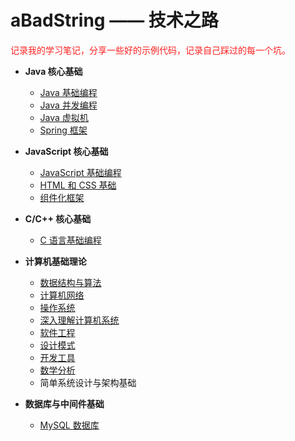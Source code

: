 <h1>aBadString —— 技术之路</h1>

<span style="color:#ff2121">记录我的学习笔记，分享一些好的示例代码，记录自己踩过的每一个坑。</span>

- **Java 核心基础**
  - [Java 基础编程](01_Java核心基础/01_Java基础编程.md)
  - [Java 并发编程](01_Java核心基础/02_Java并发编程.md)
  - [Java 虚拟机](01_Java核心基础/03_Java虚拟机.md)
  - [Spring 框架](01_Java核心基础/04_Spring.md)

- **JavaScript 核心基础**
  - [JavaScript 基础编程](02_JavaScript核心基础/01_JavaScript基础编程.md)
  - [HTML 和 CSS 基础](02_JavaScript核心基础/02_HTML和CSS基础.md)
  - [组件化框架](02_JavaScript核心基础/03_组件化框架.md)

- **C/C++ 核心基础**
  - [C 语言基础编程](03_C与C++核心基础/01_C语言基础编程.md)

- **计算机基础理论**
  - [数据结构与算法](04_计算机基础理论/01_数据结构与算法.md)
  - [计算机网络](04_计算机基础理论/02_计算机网络.md)
  - [操作系统](04_计算机基础理论/03_操作系统.md)
  - [深入理解计算机系统](04_计算机基础理论/04_深入理解计算机系统.md)
  - [软件工程](04_计算机基础理论/05_软件工程.md)
  - [设计模式](04_计算机基础理论/06_设计模式.md)
  - [开发工具](04_计算机基础理论/07_开发工具.md)
  - [数学分析](04_计算机基础理论/08_数学分析.md)
  - 简单系统设计与架构基础

- **数据库与中间件基础**
  - [MySQL 数据库](05_数据库与中间件基础/01_MySQL.md)


<!-- 
算法：
    基础：堆 二叉树 图 最小栈 最大队列
    其他：LRU(操作系统)、RIP(计网)、。。。
    刷题：https://leetcode-cn.com/problemset/lcof/

Java:
    基础编程: HashMap(原理，数组+链表/红黑树，扩容)、集合、IO/NIO、线程、<反射>
    并发编程：锁(CAS + AQS -> 一堆锁) sync volatile、并发容器/同步容器
    JVM基础：GC 内存模型 《深入理解Java虚拟机》
    框架：Spring(IOC、AOP、依赖循环/三级缓存)、Spring Boot（启动器 @SpringBootApplication）

数据库：
    MySQL：B+ 索引 事务 锁 InnoDB MyIsam
    Redis：基础（跳表）、缓存击穿（布隆过滤器）、缓存雪崩

计网：
    应用层 HTTP：HTTP报文（请求行、首部字段、主体）
    运输层 TCP UDP：区别、TCP三次握手/四次挥手、滑动窗口/拥塞控制、端到端的通讯（端口号）、TCP报文段
    网络层 IP：划分子网，汇聚子网，ABCDE类网络，私网地址，IP分组，路由算法（RIP）
    串起来：输入URL到浏览器中，发生了什么？host -> DNS(递归/迭代) 

操作系统：
    进程、线程
    CPU 调度（时间片）
    用户态/内核态
    PV操作、死锁
    Linux：命令、Shell、进程通讯（8）

项目：怎么用/为啥这样用

每天交流：一道算法、一些面试题

-->

<!--
	- 程序羊 https://github.com/hansonwang99/JavaCollection
	- Java开源项目 
		- https://mp.weixin.qq.com/s/y59hmDbQj1QglVj90viZqw
		- https://mp.weixin.qq.com/s/PmxVlkI9LUmnqqSk0Frqeg
阿里开源的 IDE 代码规约检测插件 https://github.com/alibaba/p3c

 -->

<!-- 
<h1 id="BOOK" align="center">Java 全栈笔记</h1>

**Java 核心基础**
- [1. Java 基础编程](#Java基础编程)
- [2. Java 并发编程](#Java并发编程)
- [3. Java 虚拟机](#Java虚拟机)
- [4. Spring 框架](#Spring)

**JavaScript 核心基础**
- [1. JavaScript 基础编程](#JavaScript基础编程)

**数据库与中间件基础**
- [1. MySQL](#MySQL)

**软件工程**
- [1. 设计模式](#设计模式)

**计算机基础理论**
- [1. 数据结构与算法](#数据结构与算法)
- [2. 计算机网络](#计算机网络)
- [3. 操作系统](#操作系统)
- [4. 计算机组成原理](#计算机组成原理)

**开发工具**
- [1. Git](#Git)
- [2. Maven](#Maven)
- [3. Docker](#Docker)
- [4. Shell](#Shell)
- [Tool](#Tool)


@import "01_Java核心基础/01_Java基础编程.md"
@import "01_Java核心基础/02_Java并发编程.md"
@import "01_Java核心基础/03_Java虚拟机.md"
@import "01_Java核心基础/04_Spring.md"

@import "02_JavaScript核心基础/01_JavaScript基础编程.md"

@import "03_数据库与中间件基础/01_MySQL.md"

@import "05_软件工程/01_设计模式.md"

@import "04_计算机基础理论/01_数据结构与算法.md"
@import "04_计算机基础理论/02_计算机网络.md"
@import "04_计算机基础理论/03_操作系统.md"

@import "06_开发工具/01_Git.md"
@import "06_开发工具/02_Maven.md"
@import "06_开发工具/03_Docker.md"
@import "06_开发工具/04_Shell.md"
@import "06_开发工具/TOOL.md"
-->